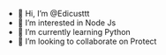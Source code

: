 - 👋 Hi, I’m @Edicusttt
- 👀 I’m interested in Node Js
- 🌱 I’m currently learning Python
- 💞️ I’m looking to collaborate on Protect 



